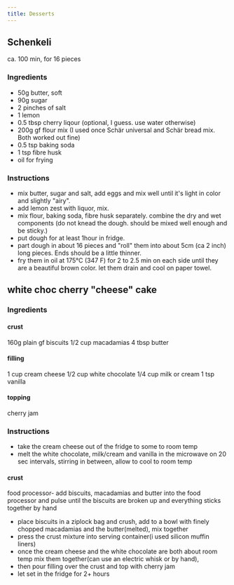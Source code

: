 ```yaml
---
title: Desserts
---
```


## Schenkeli

ca. 100 min, for 16 pieces

### Ingredients

- 50g butter, soft
- 90g sugar
- 2 pinches of salt
- 1 lemon
- 0.5 tbsp cherry liqour (optional, I guess. use water otherwise)
- 200g gf flour mix (I used once Schär universal and Schär bread mix. Both worked out fine)
- 0.5 tsp baking soda
- 1 tsp fibre husk
- oil for frying

### Instructions

- mix butter, sugar and salt, add eggs and mix well until it's light in color and slightly "airy".
- add lemon zest with liquor, mix.
- mix flour, baking soda, fibre husk separately. combine the dry and wet components (do not knead the dough. should be mixed well enough and be sticky.)
- put dough for at least 1hour in fridge.
- part dough in about 16 pieces and "roll" them into about 5cm (ca 2 inch) long pieces. Ends should be a little thinner.
- fry them in oil at 175°C (347 F) for 2 to 2.5 min on each side until they are a beautiful brown color. let them drain and cool on paper towel.

## white choc cherry "cheese" cake

### Ingredients

#### crust

160g plain gf biscuits
1/2 cup macadamias
4 tbsp butter

#### filling

1 cup cream cheese
1/2 cup white chocolate
1/4 cup milk or cream
1 tsp vanilla

#### topping

cherry jam

### Instructions

- take the cream cheese out of the fridge to some to room temp
- melt the white chocolate, milk/cream and vanilla in the microwave on 20 sec intervals, stirring in between, allow to cool to room temp

#### crust

food processor- add biscuits, macadamias and butter into the food processor and pulse until the biscuits are broken up and everything sticks together by hand

- place biscuits in a ziplock bag and crush, add to a bowl with finely chopped macadamias and the butter(melted), mix together
- press the crust mixture into serving container(i used silicon muffin liners)
- once the cream cheese and the white chocolate are both about room temp mix them together(can use an electric whisk or by hand),
- then pour filling over the crust and top with cherry jam
- let set in the fridge for 2+ hours
